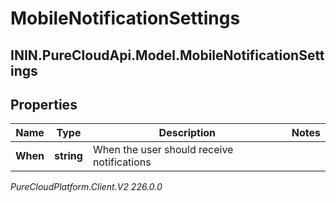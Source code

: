 # MobileNotificationSettings

## ININ.PureCloudApi.Model.MobileNotificationSettings

## Properties

|Name | Type | Description | Notes|
|------------ | ------------- | ------------- | -------------|
| **When** | **string** | When the user should receive notifications | |



_PureCloudPlatform.Client.V2 226.0.0_

